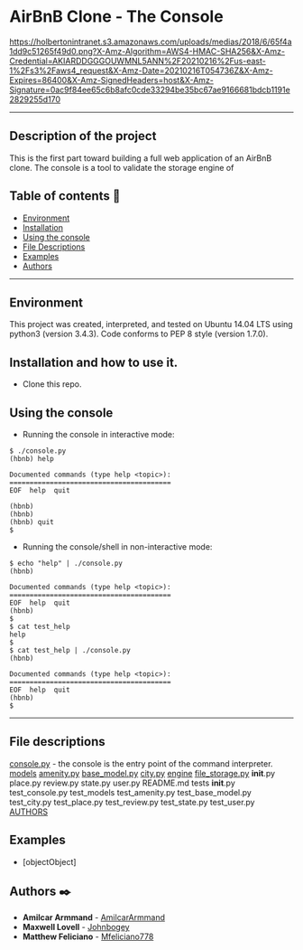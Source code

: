 # AirBnB Clone - The Console

https://holbertonintranet.s3.amazonaws.com/uploads/medias/2018/6/65f4a1dd9c51265f49d0.png?X-Amz-Algorithm=AWS4-HMAC-SHA256&X-Amz-Credential=AKIARDDGGGOUWMNL5ANN%2F20210216%2Fus-east-1%2Fs3%2Faws4_request&X-Amz-Date=20210216T054736Z&X-Amz-Expires=86400&X-Amz-SignedHeaders=host&X-Amz-Signature=0ac9f84ee65c6b8afc0cde33294be35bc67ae9166681bdcb1191e2829255d170
___

## Description of the project

This is the first part toward building a full web application of an AirBnB clone.  The console is a tool to validate the storage engine of 

## Table of contents :scroll:
* [Environment](#environment)
* [Installation](#installation)
* [Using the console](#using-the-console)
* [File Descriptions](#file-descriptions)
* [Examples](#examples)
* [Authors](#authors)

___

## Environment
This project was created, interpreted, and tested on Ubuntu 14.04 LTS using python3 (version 3.4.3).
Code conforms to PEP 8 style (version 1.7.0).

## Installation and how to use it.
* Clone this repo.

## Using the console
* Running the console in interactive mode:
```
$ ./console.py
(hbnb) help

Documented commands (type help <topic>):
========================================
EOF  help  quit

(hbnb)
(hbnb)
(hbnb) quit
$
```

* Running the console/shell in non-interactive mode:
```
$ echo "help" | ./console.py
(hbnb)

Documented commands (type help <topic>):
========================================
EOF  help  quit
(hbnb)
$
$ cat test_help
help
$
$ cat test_help | ./console.py
(hbnb)

Documented commands (type help <topic>):
========================================
EOF  help  quit
(hbnb)
$

```
---

## File descriptions
[console.py](./console.py) - the console is the entry point of the command interpreter.
[models](./models)
[amenity.py](./models/amenity.py)
[base_model.py](./models/base_model.py)
[city.py](./models/city.py)
[engine](./engine)
[file_storage.py](./models/engine/file_storage.py)
__init__.py
place.py
review.py
state.py
user.py
README.md
tests
__init__.py
test_console.py
test_models
test_amenity.py
test_base_model.py
test_city.py
test_place.py
test_review.py
test_state.py
test_user.py
[AUTHORS](./AUTHORS)


## Examples
* [objectObject]

## Authors :black_nib:
* **Amilcar Armmand** - [AmilcarArmmand](https://github.com/AmilcarArmmand)
* **Maxwell Lovell** - [Johnbogey](https://github.com/JohnBogey)
* **Matthew Feliciano** - [Mfeliciano778](https://github.com/Mfeliciano778)

